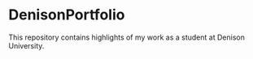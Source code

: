 # DenisonPortfolio
This repository contains highlights of my work as a student at Denison University.
